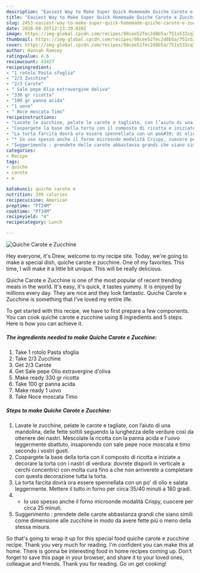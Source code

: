 ```yaml
---
description: "Easiest Way to Make Super Quick Homemade Quiche Carote e Zucchine"
title: "Easiest Way to Make Super Quick Homemade Quiche Carote e Zucchine"
slug: 2453-easiest-way-to-make-super-quick-homemade-quiche-carote-e-zucchine
date: 2020-08-26T12:13:29.028Z
image: https://img-global.cpcdn.com/recipes/98cee52fec2d8b5a/751x532cq70/quiche-carote-e-zucchine-recipe-main-photo.jpg
thumbnail: https://img-global.cpcdn.com/recipes/98cee52fec2d8b5a/751x532cq70/quiche-carote-e-zucchine-recipe-main-photo.jpg
cover: https://img-global.cpcdn.com/recipes/98cee52fec2d8b5a/751x532cq70/quiche-carote-e-zucchine-recipe-main-photo.jpg
author: Hannah Ramsey
ratingvalue: 4.6
reviewcount: 43427
recipeingredient:
- "1 rotolo Pasta sfoglia"
- "2/3 Zucchine"
- "2/3 Carote"
- " Sale pepe Olio extravergine doliva"
- "330 gr ricotta"
- "100 gr panna acida"
- "1 uovo"
- " Noce moscata Timo"
recipeinstructions:
- "Lavate le zucchine, pelate le carote e tagliate, con l’aiuto di una mandolina, delle fette sottili seguendo la lunghezza delle verdure così da ottenere dei nastri. Mescolate la ricotta con la panna acida e l&#39;uovo leggermente sbattuto, insaporendo con sale pepe noce moscata e timo secondo i vostri gusti."
- "Cospargete la base della torta con il composto di ricotta e iniziate a decorare la torta con i nastri di verdura: dovrete disporli in verticale a cerchi concentrici con molta cura fino a che non arriverete a completare con questa decorazione tutta la torta."
- "La torta farcita dovrà ora essere spennellata con un po&#39; di olio e salata leggermente. Mettere il tutto in forno per circa 35/40 minuti a 180 gradi."
- "* Io uso spesso anche il forno microonde modalità Crispy, cuocere per circa 25 minuti."
- "Suggerimento : prendete delle carote abbastanza grandi che siano simili come dimensione alle zucchine in modo da avere fette più o meno della stessa misura."
categories:
- Recipe
tags:
- quiche
- carote
- e

katakunci: quiche carote e 
nutrition: 249 calories
recipecuisine: American
preptime: "PT24M"
cooktime: "PT34M"
recipeyield: "4"
recipecategory: Lunch

---
```



![Quiche Carote e Zucchine](https://img-global.cpcdn.com/recipes/98cee52fec2d8b5a/751x532cq70/quiche-carote-e-zucchine-recipe-main-photo.jpg)

Hey everyone, it's Drew, welcome to my recipe site. Today, we're going to make a special dish, quiche carote e zucchine. One of my favorites. This time, I will make it a little bit unique. This will be really delicious.

Quiche Carote e Zucchine is one of the most popular of recent trending meals in the world. It's easy, it's quick, it tastes yummy. It is enjoyed by millions every day. They are nice and they look fantastic. Quiche Carote e Zucchine is something that I've loved my entire life.




To get started with this recipe, we have to first prepare a few components. You can cook quiche carote e zucchine using 8 ingredients and 5 steps. Here is how you can achieve it.

<!--inarticleads1-->

##### The ingredients needed to make Quiche Carote e Zucchine:

1. Take 1 rotolo Pasta sfoglia
1. Take 2/3 Zucchine
1. Get 2/3 Carote
1. Get  Sale pepe Olio extravergine d&#39;oliva
1. Make ready 330 gr ricotta
1. Take 100 gr panna acida
1. Make ready 1 uovo
1. Take  Noce moscata Timo




<!--inarticleads2-->

##### Steps to make Quiche Carote e Zucchine:

1. Lavate le zucchine, pelate le carote e tagliate, con l’aiuto di una mandolina, delle fette sottili seguendo la lunghezza delle verdure così da ottenere dei nastri. Mescolate la ricotta con la panna acida e l&#39;uovo leggermente sbattuto, insaporendo con sale pepe noce moscata e timo secondo i vostri gusti.
1. Cospargete la base della torta con il composto di ricotta e iniziate a decorare la torta con i nastri di verdura: dovrete disporli in verticale a cerchi concentrici con molta cura fino a che non arriverete a completare con questa decorazione tutta la torta.
1. La torta farcita dovrà ora essere spennellata con un po&#39; di olio e salata leggermente. Mettere il tutto in forno per circa 35/40 minuti a 180 gradi.
1. * Io uso spesso anche il forno microonde modalità Crispy, cuocere per circa 25 minuti.
1. Suggerimento : prendete delle carote abbastanza grandi che siano simili come dimensione alle zucchine in modo da avere fette più o meno della stessa misura.




So that's going to wrap it up for this special food quiche carote e zucchine recipe. Thank you very much for reading. I'm confident you can make this at home. There is gonna be interesting food in home recipes coming up. Don't forget to save this page in your browser, and share it to your loved ones, colleague and friends. Thank you for reading. Go on get cooking!
